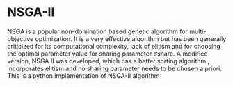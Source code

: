 # NSGA-II
NSGA is a popular non-domination based genetic algorithm for multi-objective optimization. It is a very effective algorithm but has been generally criticized for its computational complexity, lack of elitism and for choosing the optimal parameter value for sharing parameter σshare. A modified version, NSGA II  was developed, which has a better sorting algorithm , incorporates elitism and no sharing parameter needs to be chosen a priori. This is a python implementation of NSGA-II algorithm
